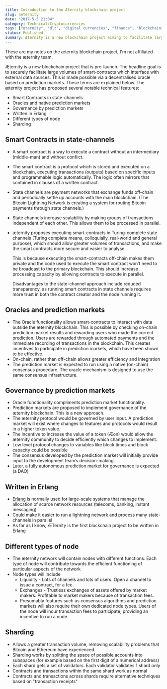 ```yaml
---
title: Introduction to the Æternity blockchain project
slug: aeternity
date: "2017-5-5 21:04"
category: Technical/Cryptocurrencies
tags: ["æternity", "dlt", "digital currencies", "finance", "blockchains"]
status: Published
summary: Æternity is a new blockchain project aiming to facilitate large volumes of smart-contracts which can interface with external data sources. This is accomplished using a decentralised oracle based on prediction markets.
---
```


These are my notes on the æternity blockchain project, I'm not affiliated with the æternity team.

Æternity is a new blockchain project that is pre-launch. The headline goal is to securely facilitate large volumes of smart-contracts which interface with external data sources. This is made possible via a decentralised oracle based on prediction markets. These terms are explained below. The æternity project has proposed several notable technical features:

- Smart Contracts in state-channels
- Oracles and native prediction markets
- Governance by prediction markets
- Written in Erlang
- Different types of node
- Sharding

## Smart Contracts in state-channels

- A smart contract is a way to execute a contract without an intermediary (middle-man) and without conflict.
- The smart contract is a protocol which is stored and executed on a blockchain, executing transactions (outputs) based on specific inputs and programmable logic automatically. The logic often mirrors that contained in clauses of a written contract.
- State channels are payment networks that exchange funds off-chain and periodically settle up accounts with the main blockchain. (The Bitcoin Lightning Network is creating a system for routing Bitcoin payments through state channels.)
- State channels increase scalability by making groups of transactions independent of each other. This allows them to be processed in parallel.
- æternity proposes executing smart-contracts in Turing-complete state channels (Turing complete means, colloquially, real-world and general purpose), which should allow greater volumes of transactions, and make the smart contracts more secure and easier to analyse.

  This is because executing the smart-contracts off-chain makes them private and the code used to execute the smart contract won’t need to be broadcast to the primary blockchain. This should increase processing capacity by allowing contracts to execute in parallel.

  Disadvantages to the state-channel approach include reduced transparency, as running smart contracts in state channels requires more trust in both the contract creator and the node running it.

## Oracles and prediction markets

- The Oracle functionality allows smart-contracts to interact with data outside the æternity blockchain. This is possible by checking on-chain prediction market results and rewarding users who made the correct prediction. Users are rewarded through automated payments and the immediate recording of transactions in the blockchain. This creates incentives to participate in prediction markets, which have been shown to be effective.
- On-chain, rather than off-chain allows greater efficiency and integration
- The prediction market is expected to run using a native (on-chain) consensus procedure. The oracle mechanism is designed to use the same consensus infrastructure.

## Governance by prediction markets

- Oracle functionality compliments prediction market functionality.
- Prediction markets are proposed to implement governance of the æternity blockchain. This is a new approach.
- The æternity protocol would be governed by user input. A prediction market will exist where changes to features and protocols would result in a higher token value.
- The incentive to increase the value of a token (Æon) would allow the æternity community to decide efficiently which changes to implement.
- Low level protocol changes to variables like block times and block capacity could be possible
- The consensus developed by the prediction market will initially provide input to the development team’s decision-making.
- Later, a fully autonomous prediction market for governance is expected (a DAO)

## Written in Erlang

- [Erlang](<https://en.wikipedia.org/wiki/Erlang_(programming_language)>) is normally used for large-scale systems that manage the allocation of scarce network resources (telecoms, banking, instant messaging)
- Could make it easier to run a lightning network and process many state-channels in parallel
- As far as I know, ÆTernity is the first blockchain project to be written in Erlang

## Different types of node

- The æternity network will contain nodes with different functions. Each type of node will contribute towards the efficient functioning of particular aspects of the network
- Node types will include
  - Liquidity - Lots of channels and lots of users. Open a channel to issue a contract, for a fee.
  - Exchanges - Trustless exchanges of assets offered by market makers. Profitable to market makers because of transaction fees.
  - Presumably features such as consensus algorithms and prediction markets will also require their own dedicated node types. Users of the node will incur transaction fees to participate, providing an incentive to run a node.

## Sharding

- Allows a greater transaction volume, removing scalability problems that Bitcoin and Ethereum have experienced.
- Sharding works by splitting the space of possible accounts into subspaces (for example based on the first digit of a numerical address)
- Each shard gets a set of validators. Each validator validates 1 shard only
- Contracts and transactions within the same shard work as normal
- Contracts and transactions across shards require alternative techniques based on "transaction receipts"
